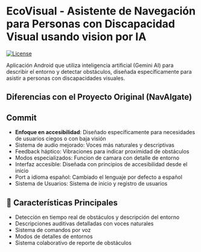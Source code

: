# EcoVisual - Asistente de Navegación para Personas con Discapacidad Visual usando vision por IA

[![License](https://img.shields.io/badge/license-MIT-blue.svg)](LICENSE)

Aplicación Android que utiliza inteligencia artificial (Gemini AI) para describir el entorno y detectar obstáculos, diseñada específicamente para asistir a personas con discapacidades visuales.

##  Diferencias con el Proyecto Original (NavAIgate)
## Commit

-  **Enfoque en accesibilidad**: Diseñado específicamente para necesidades de usuarios ciegos o con baja visión
-  Sistema de audio mejorado: Voces más naturales y descriptivas
-  Feedback háptico: Vibraciones para indicar proximidad de obstáculos
-  Modos especializados: Funcion de camara con detalle de entorno
-  Interfaz accesible: Diseñada con principios de accesibilidad desde el inicio
-  Port a idioma español: Cambiado el lenguaje por defecto a español
-  Sistema de Usuarios: Sistema de inicio y registro de usuarios

## 📱 Características Principales

- Detección en tiempo real de obstáculos y descripción del entorno
- Descripciones auditivas detalladas con voces naturales
- Sistema de comandos por voz
- Modos de detalles de entornos
- Sistema colaborativo de reporte de obstáculos